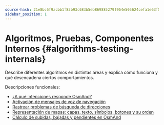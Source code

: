 ```yaml
---
source-hash: 21e8bc6f9acbb1f83b93c683b5eb869885279f954e505624cefa1e63f538baf7
sidebar_position: 1
---
```


# Algoritmos, Pruebas, Componentes Internos {#algorithms-testing-internals}
Describe diferentes algoritmos en distintas áreas y explica cómo funciona y qué desencadena ciertos comportamientos.


Descripciones funcionales:
* [¿A qué intenciones responde OsmAnd?](./osmand-intents.md)
* [Activación de mensajes de voz de navegación](./voice-prompt-triggering.md)
* [Rastrear problemas de búsqueda de direcciones](./trace-address-search-issues.md)
* [Representación de mapas: capas, texto, símbolos, botones y su orden](./map-rendering-layers.md)
* [Cálculo de subidas, bajadas y pendientes en OsmAnd](./calculate-uphill-slope.md)